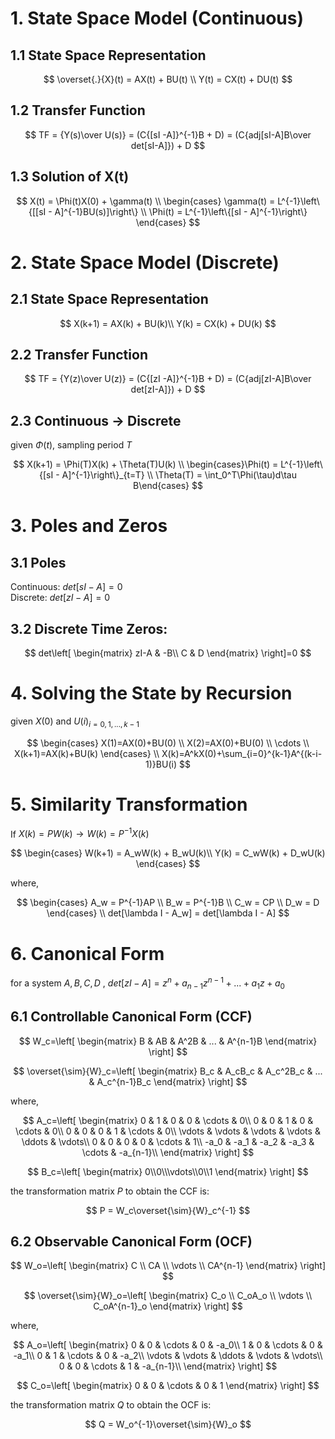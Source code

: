 # 1. State Space Model (Continuous)

## 1.1 State Space Representation

$$
\overset{.}{X}(t) = AX(t) + BU(t)  
\\
Y(t) = CX(t) + DU(t)
$$

## 1.2 Transfer Function

$$
TF = {Y(s)\over U(s)} = (C{[sI -A]}^{-1}B + D) = (C{adj[sI-A]B\over det[sI-A]}) + D
$$

## 1.3 Solution of X(t)

$$
X(t) = \Phi(t)X(0) + \gamma(t)
\\
\begin{cases}
\gamma(t) = L^{-1}\left\{[[sI - A]^{-1}BU(s)]\right\}
\\
\Phi(t) = L^{-1}\left\{[sI - A]^{-1}\right\}
\end{cases}
$$

# 2. State Space Model (Discrete)

## 2.1 State Space Representation

$$
X(k+1) = AX(k) + BU(k)\\
Y(k) = CX(k) + DU(k)
$$

## 2.2 Transfer Function

$$
TF = {Y(z)\over U(z)} = (C{[zI -A]}^{-1}B + D) = (C{adj[zI-A]B\over det[zI-A]}) + D  
$$

## 2.3 Continuous -> Discrete

given $\Phi(t)$, sampling period  $T$   

$$
X(k+1) = \Phi(T)X(k) + \Theta(T)U(k)
\\
\begin{cases}\Phi(t) = L^{-1}\left\{[sI - A]^{-1}\right\}_{t=T}
\\ 
\Theta(T) = \int_0^T\Phi(\tau)d\tau B\end{cases}  
$$

# 3. Poles and Zeros

## 3.1 Poles

Continuous: $det[sI-A]=0$  
Discrete: $det[zI-A]=0$  

## 3.2 Discrete Time Zeros:

$$
det\left[
\begin{matrix}
 zI-A & -B\\
 C & D
\end{matrix}
\right]=0  
$$

# 4. Solving the State by Recursion

given $X(0)$ and $U(i)_{i=0,1,...,k-1}$    

$$
\begin{cases}
X(1)=AX(0)+BU(0)
\\
X(2)=AX(0)+BU(0)
\\
\cdots
\\
X(k+1)=AX(k)+BU(k)
\end{cases}
\\
X(k)=A^kX(0)+\sum_{i=0}^{k-1}A^{(k-i-1)}BU(i)  
$$

# 5. Similarity Transformation

If $X(k) = PW(k) \rightarrow W(k) = P^{-1}X(k)$   

$$
\begin{cases}
W(k+1) = A_wW(k) + B_wU(k)\\
Y(k) = C_wW(k) + D_wU(k)
\end{cases}
$$

where,  

$$
\begin{cases}
A_w = P^{-1}AP
\\
B_w = P^{-1}B
\\
C_w = CP
\\
D_w = D
\end{cases}
\\
det[\lambda I - A_w] = det[\lambda I - A]
$$

# 6. Canonical Form

for a system $A, B, C, D$ , $det[zI - A]=z^n + a_{n-1}z^{n-1} + ... + a_1z + a_0$

## 6.1 Controllable Canonical Form (CCF)

$$
W_c=\left[
\begin{matrix}
     B & AB & A^2B & ... & A^{n-1}B
\end{matrix}
\right]
$$

$$
\overset{\sim}{W}_c=\left[
\begin{matrix}
 B_c & A_cB_c & A_c^2B_c & ... & A_c^{n-1}B_c
\end{matrix}
\right]
$$

where,

$$
A_c=\left[
\begin{matrix}
 0 & 1 & 0 & 0 & \cdots & 0\\
 0 & 0 & 1 & 0 & \cdots & 0\\
 0 & 0 & 0 & 1 & \cdots & 0\\
 \vdots & \vdots & \vdots & \vdots & \ddots & \vdots\\
 0 & 0 & 0 & 0 & \cdots & 1\\
 -a_0 & -a_1 & -a_2 & -a_3 & \cdots & -a_{n-1}\\
\end{matrix}
\right]
$$

$$
B_c=\left[
\begin{matrix}
 0\\0\\\vdots\\0\\1
\end{matrix}
\right]
$$

the transformation matrix $P$ to obtain the CCF is:

$$
P = W_c\overset{\sim}{W}_c^{-1}
$$

## 6.2 Observable Canonical Form (OCF)

$$
W_o=\left[
\begin{matrix}
C
\\
CA
\\
\vdots
\\
CA^{n-1}
\end{matrix}
\right]
$$

$$
\overset{\sim}{W}_o=\left[
\begin{matrix}
C_o
\\
C_oA_o
\\
\vdots
\\
C_oA^{n-1}_o
\end{matrix}
\right]
$$

where,

$$
A_o=\left[
\begin{matrix}
 0 & 0 & \cdots & 0 & -a_0\\
 1 & 0 & \cdots & 0 & -a_1\\
 0 & 1 & \cdots & 0 & -a_2\\
 \vdots & \vdots & \ddots & \vdots & \vdots\\
 0 & 0 & \cdots & 1 & -a_{n-1}\\
\end{matrix}
\right]
$$

$$
C_o=\left[
\begin{matrix}
 0 & 0 & \cdots & 0 & 1
\end{matrix}
\right]
$$

the transformation matrix $Q$ to obtain the OCF is:

$$
Q = W_o^{-1}\overset{\sim}{W}_o
$$